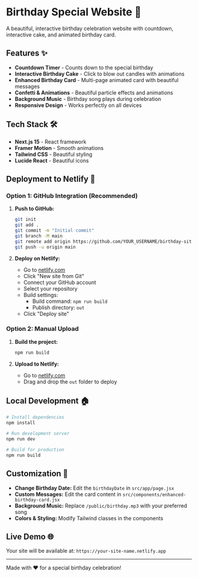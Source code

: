 # Birthday Special Website 🎂

A beautiful, interactive birthday celebration website with countdown, interactive cake, and animated birthday card.

## Features ✨

- **Countdown Timer** - Counts down to the special birthday
- **Interactive Birthday Cake** - Click to blow out candles with animations
- **Enhanced Birthday Card** - Multi-page animated card with beautiful messages
- **Confetti & Animations** - Beautiful particle effects and animations
- **Background Music** - Birthday song plays during celebration
- **Responsive Design** - Works perfectly on all devices

## Tech Stack 🛠️

- **Next.js 15** - React framework
- **Framer Motion** - Smooth animations
- **Tailwind CSS** - Beautiful styling
- **Lucide React** - Beautiful icons

## Deployment to Netlify 🚀

### Option 1: GitHub Integration (Recommended)

1. **Push to GitHub:**
   ```bash
   git init
   git add .
   git commit -m "Initial commit"
   git branch -M main
   git remote add origin https://github.com/YOUR_USERNAME/birthday-site.git
   git push -u origin main
   ```

2. **Deploy on Netlify:**
   - Go to [netlify.com](https://netlify.com)
   - Click "New site from Git"
   - Connect your GitHub account
   - Select your repository
   - Build settings:
     - Build command: `npm run build`
     - Publish directory: `out`
   - Click "Deploy site"

### Option 2: Manual Upload

1. **Build the project:**
   ```bash
   npm run build
   ```

2. **Upload to Netlify:**
   - Go to [netlify.com](https://netlify.com)
   - Drag and drop the `out` folder to deploy

## Local Development 🏠

```bash
# Install dependencies
npm install

# Run development server
npm run dev

# Build for production
npm run build
```

## Customization 🎨

- **Change Birthday Date:** Edit the `birthdayDate` in `src/app/page.jsx`
- **Custom Messages:** Edit the card content in `src/components/enhanced-birthday-card.jsx`
- **Background Music:** Replace `/public/birthday.mp3` with your preferred song
- **Colors & Styling:** Modify Tailwind classes in the components

## Live Demo 🌐

Your site will be available at: `https://your-site-name.netlify.app`

---

Made with ❤️ for a special birthday celebration!
